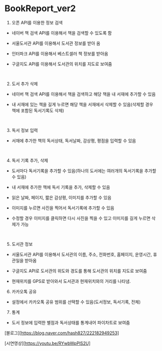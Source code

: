 # BookReport_ver2

1. 오픈 API를 이용한 정보 검색

 - 네이버 책 검색 API를 이용해서 책을 검색할 수 있도록 함

 - 서울도서관 API를 이용해서 도서관 정보를 받아 옴

 - 인터파크 API를 이용해서 베스트셀러 책 정보를 받아옴

 - 구글지도 API를 이용해서 도서관의 위치를 지도로 보여줌

​

2. 도서 추가 삭제

 - 네이버 책 검색 API를 이용해서 책을 검색하고 해당 책을 내 서재에 추가할 수 있음

 - 내 서재에 있는 책을 길게 누르면 해당 책을 서재에서 삭제할 수 있음(삭제할 경우 책에 포함된 독서기록도 삭제)

​

3. 독서 정보 입력

 - 서재에 추가한 책의 독서상태, 독서날짜, 감상평, 평점을 입력할 수 있음

​

4. 독서 기록 추가, 삭제
 
 - 도서마다 독서기록을 추가할 수 있음(하나의 도서에는 여러개의 독서기록을 추가할 수 있음)

 - 내 서재에 추가한 책에 독서 기록을 추가, 삭제할 수 있음

 - 읽은 날짜, 페이지, 짧은 감상평, 이미지를 추가할 수 있음
 
 - 이미지를 누르면 사진을 찍어서 독서기록에 추가할 수 있음
  
 - 수정할 경우 이미지를 클릭하면 다시 사진을 찍을 수 있고 이미지를 길게 누르면 삭제가 가능

​

5. 도서관 정보

 - 서울도서관 API를 이용해서 도서관의 이름, 주소, 전화번호, 홈페이지, 운영시간, 휴관일을 받아옴

 - 구글지도 API로 도서관의 위도와 경도를 통해 도서관의 위치를 지도로 보여줌
 
 - 현재위치를 GPS로 받아와서 도서관과 현재위치와의 거리를 나타냄.
 
 
 6. 카카오톡 공유
  
  - 설정에서 카카오톡 공유 범위를 선택할 수 있음(도서정보, 독서기록, 전체)
  

 7. 통계
 
  - 도서 정보에 입력한 별점과 독서상태를 통계내어 파이차트로 보여줌
 
 
 [블로그][https://blog.naver.com/hash827/222182949253]
 
 [시연영상][https://youtu.be/RYwbWpPlS2U]
